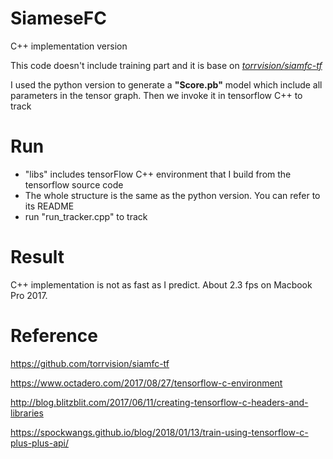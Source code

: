 # SiameseFC
C++ implementation version

This code doesn't include training part and it is base on [*torrvision/siamfc-tf*](https://github.com/torrvision/siamfc-tf)

I used the python version to generate a **"Score.pb"** model which include all parameters in the tensor graph. Then we invoke it in tensorflow C++ to track

# Run

* "libs" includes tensorFlow C++ environment that I build from the tensorflow source code
* The whole structure is the same as the python version. You can refer to its README
* run "run_tracker.cpp" to track


# Result

C++ implementation is not as fast as I predict. About 2.3 fps on Macbook Pro 2017.

# Reference
https://github.com/torrvision/siamfc-tf

https://www.octadero.com/2017/08/27/tensorflow-c-environment

http://blog.blitzblit.com/2017/06/11/creating-tensorflow-c-headers-and-libraries

https://spockwangs.github.io/blog/2018/01/13/train-using-tensorflow-c-plus-plus-api/
